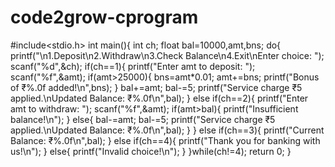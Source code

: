 # code2grow-cprogram
#include<stdio.h>
int main(){
    int ch;
    float bal=10000,amt,bns;
    do{
        printf("\n1.Deposit\n2.Withdraw\n3.Check Balance\n4.Exit\nEnter choice: ");
        scanf("%d",&ch);
        if(ch==1){
            printf("Enter amt to deposit: ");
            scanf("%f",&amt);
            if(amt>25000){
                bns=amt*0.01;
                amt+=bns;
                printf("Bonus of ₹%.0f added!\n",bns);
            }
            bal+=amt;
            bal-=5;
            printf("Service charge ₹5 applied.\nUpdated Balance: ₹%.0f\n",bal);
        }
        else if(ch==2){
            printf("Enter amt to withdraw: ");
            scanf("%f",&amt);
            if(amt>bal){
                printf("Insufficient balance!\n");
            }
            else{
                bal-=amt;
                bal-=5;
                printf("Service charge ₹5 applied.\nUpdated Balance: ₹%.0f\n",bal);
            }
        }
        else if(ch==3){
            printf("Current Balance: ₹%.0f\n",bal);
        }
        else if(ch==4){
            printf("Thank you for banking with us!\n");
        }
        else{
            printf("Invalid choice!\n");
        }
    }while(ch!=4);
    return 0;
}